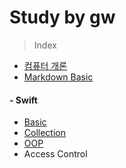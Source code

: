 # Study by gw

> Index

- [컴퓨터 개론](https://github.com/Gunwoos/study/blob/master/Review_1_week.md)
- [Markdown Basic](https://github.com/Gunwoos/study/blob/master/MarkDown.md)

#### - Swift
  - [Basic](https://github.com/Gunwoos/study/blob/master/Basic.md)
  - [Collection](https://github.com/Gunwoos/study/blob/master/Collection.md)
  - [OOP](https://github.com/Gunwoos/study/blob/master/OOP.md)
  - Access Control
